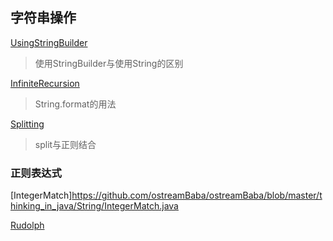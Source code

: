 ## 字符串操作 ##

[UsingStringBuilder](https://github.com/ostreamBaba/ostreamBaba/blob/master/thinking_in_java/String/UsingStringBuilder.java)
> 使用StringBuilder与使用String的区别

[InfiniteRecursion](https://github.com/ostreamBaba/ostreamBaba/blob/master/thinking_in_java/String/InfiniteRecursion.java)
> String.format的用法

[Splitting](https://github.com/ostreamBaba/ostreamBaba/blob/master/thinking_in_java/String/Splitting.java)
> split与正则结合 

### 正则表达式 ###

[IntegerMatch]https://github.com/ostreamBaba/ostreamBaba/blob/master/thinking_in_java/String/IntegerMatch.java

[Rudolph](https://github.com/ostreamBaba/ostreamBaba/blob/master/thinking_in_java/String/Rudolph.java)
